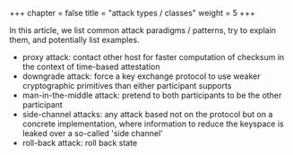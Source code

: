 +++
chapter = false
title = "attack types / classes"
weight = 5
+++

<!-- Introduction -->
In this article, we list common attack paradigms / patterns, try to explain them,
and potentially list examples.

- proxy attack: contact other host for faster computation of checksum in the context of time-based attestation
- downgrade attack: force a key exchange protocol to use weaker cryptographic 
primitives than either participant supports
- man-in-the-middle attack: pretend to both participants to be the other participant
- side-channel attacks: any attack based not on the protocol but on a 
concrete implementation, where information to reduce the keyspace is leaked
over a so-called 'side channel'
- roll-back attack: roll back state
